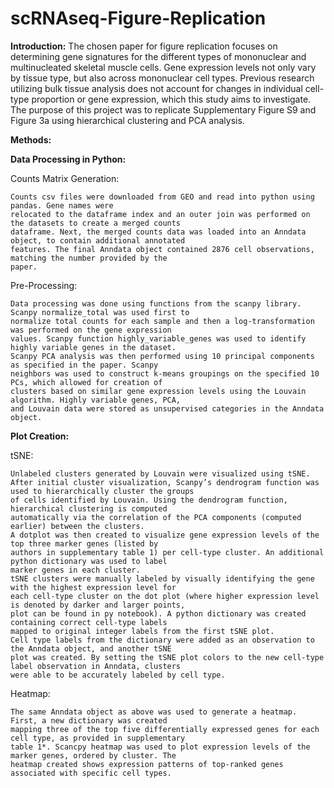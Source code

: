 # scRNAseq-Figure-Replication

**Introduction:**
The chosen paper for figure replication focuses on determining gene signatures for the different types of mononuclear and
multinucleated skeletal muscle cells.  Gene expression levels not only vary
by tissue type, but also across mononuclear cell types. Previous research utilizing bulk tissue analysis does
not account for changes in individual cell-type proportion or gene expression, which this study aims to
investigate.  The purpose of this project was to replicate Supplementary Figure S9 and Figure 3a using hierarchical clustering and PCA analysis.

**Methods:**

**Data Processing in Python:**

  Counts Matrix Generation:
  
    Counts csv files were downloaded from GEO and read into python using pandas. Gene names were
    relocated to the dataframe index and an outer join was performed on the datasets to create a merged counts
    dataframe. Next, the merged counts data was loaded into an Anndata object, to contain additional annotated
    features. The final Anndata object contained 2876 cell observations, matching the number provided by the
    paper.
  Pre-Processing:
  
    Data processing was done using functions from the scanpy library. Scanpy normalize_total was used first to
    normalize total counts for each sample and then a log-transformation was performed on the gene expression
    values. Scanpy function highly_variable_genes was used to identify highly variable genes in the dataset.
    Scanpy PCA analysis was then performed using 10 principal components as specified in the paper. Scanpy
    neighbors was used to construct k-means groupings on the specified 10 PCs, which allowed for creation of
    clusters based on similar gene expression levels using the Louvain algorithm. Highly variable genes, PCA,
    and Louvain data were stored as unsupervised categories in the Anndata object.

**Plot Creation:**

  tSNE:
  
    Unlabeled clusters generated by Louvain were visualized using tSNE.
    After initial cluster visualization, Scanpy’s dendrogram function was used to hierarchically cluster the groups
    of cells identified by Louvain. Using the dendrogram function, hierarchical clustering is computed
    automatically via the correlation of the PCA components (computed earlier) between the clusters.
    A dotplot was then created to visualize gene expression levels of the top three marker genes (listed by
    authors in supplementary table 1) per cell-type cluster. An additional python dictionary was used to label
    marker genes in each cluster.
    tSNE clusters were manually labeled by visually identifying the gene with the highest expression level for
    each cell-type cluster on the dot plot (where higher expression level is denoted by darker and larger points,
    plot can be found in py notebook). A python dictionary was created containing correct cell-type labels
    mapped to original integer labels from the first tSNE plot.
    Cell type labels from the dictionary were added as an observation to the Anndata object, and another tSNE
    plot was created. By setting the tSNE plot colors to the new cell-type label observation in Anndata, clusters
    were able to be accurately labeled by cell type.
Heatmap:

    The same Anndata object as above was used to generate a heatmap. First, a new dictionary was created
    mapping three of the top five differentially expressed genes for each cell type, as provided in supplementary
    table 1*. Scancpy heatmap was used to plot expression levels of the marker genes, ordered by cluster. The
    heatmap created shows expression patterns of top-ranked genes associated with specific cell types.
    
